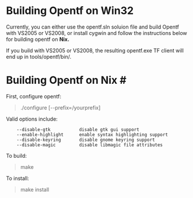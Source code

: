 # Building Opentf on Win32 #
Currently, you can either use the opentf.sln soluion file and build
Opentf with VS2005 or VS2008, or install cygwin and follow the
instructions below for building opentf on **Nix.**

If you build with VS2005 or VS2008, the resulting opentf.exe TF client
will end up in tools/opentf/bin/.

# Building Opentf on **Nix #**

First, configure opentf:

> ./configure [--prefix=/yourprefix]

Valid options include:
```
    --disable-gtk           disable gtk gui support
    --enable-highlight      enable syntax highlighting support
    --disable-keyring       disable gnome keyring support                                 
    --disable-magic         disable libmagic file attributes
```
To build:

> make

To install:

> make install